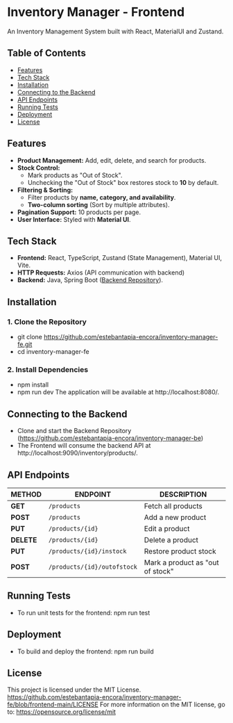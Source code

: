 # Inventory Manager - Frontend

An Inventory Management System built with React, MaterialUI and Zustand.

## **Table of Contents**

- [Features](#features)
- [Tech Stack](#tech-stack)
- [Installation](#installation)
- [Connecting to the Backend](#connecting-to-the-backend)
- [API Endpoints](#api-endpoints)
- [Running Tests](#running-tests)
- [Deployment](#deployment)
- [License](#license)

## Features

- **Product Management:** Add, edit, delete, and search for products.
- **Stock Control:**
  - Mark products as "Out of Stock".
  - Unchecking the "Out of Stock" box restores stock to **10** by default.
- **Filtering & Sorting:**
  - Filter products by **name, category, and availability**.
  - **Two-column sorting** (Sort by multiple attributes).
- **Pagination Support:** 10 products per page.
- **User Interface:** Styled with **Material UI**.

## Tech Stack

- **Frontend:** React, TypeScript, Zustand (State Management), Material UI, Vite.
- **HTTP Requests:** Axios (API communication with backend)
- **Backend:** Java, Spring Boot ([Backend Repository](https://github.com/estebantapia-encora/inventory-manager-be)).

## Installation

### **1. Clone the Repository**

- git clone https://github.com/estebantapia-encora/inventory-manager-fe.git
- cd inventory-manager-fe

### **2. Install Dependencies**

- npm install
- npm run dev
  The application will be available at http://localhost:8080/.

## Connecting to the Backend

- Clone and start the Backend Repository (https://github.com/estebantapia-encora/inventory-manager-be)
- The Frontend will consume the backend API at http://localhost:9090/inventory/products/.

## API Endpoints

| METHOD     | ENDPOINT                    | DESCRIPTION                      |
| ---------- | --------------------------- | -------------------------------- |
| **GET**    | `/products`                 | Fetch all products               |
| **POST**   | `/products`                 | Add a new product                |
| **PUT**    | `/products/{id}`            | Edit a product                   |
| **DELETE** | `/products/{id}`            | Delete a product                 |
| **PUT**    | `/products/{id}/instock`    | Restore product stock            |
| **POST**   | `/products/{id}/outofstock` | Mark a product as "out of stock" |

## Running Tests

- To run unit tests for the frontend: npm run test

## Deployment

- To build and deploy the frontend: npm run build

## License

This project is licensed under the MIT License.
https://github.com/estebantapia-encora/inventory-manager-fe/blob/frontend-main/LICENSE
For more information on the MIT license, go to: https://opensource.org/license/mit

